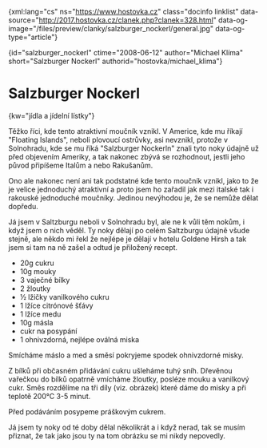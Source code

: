 
{xml:lang="cs" ns="https://www.hostovka.cz" class="docinfo linklist" data-source="http://2017.hostovka.cz/clanek.php?clanek=328.html" data-og-image="/files/preview/clanky/salzburger_nockerl/general.jpg" data-og-type="article"}

{id="salzburger\_nockerl" ctime="2008-06-12" author="Michael Klíma" short="Salzburger Nockerl" authorid="hostovka/michael\_klima"}

# Salzburger Nockerl

<!-- generated attribute kw by user_udpatekw.sh on 2019-03-11, do not edit -->

{kw="jídla a jídelní lístky"}

Těžko říci, kde tento atraktivní moučník vznikl. V Americe, kde mu říkají "Floating Islands", neboli plovoucí ostrůvky, asi nevznikl, protože v Solnohradu, kde se mu říká "Salzburger Nockerln" znali tyto noky údajně už před objevením Ameriky, a tak nakonec zbývá se rozhodnout, jestli jeho původ připíšeme Italům a nebo Rakušanům.

Ono ale nakonec není ani tak podstatné kde tento moučník vznikl, jako to že je velice jednoduchý atraktivní a proto jsem ho zařadil jak mezi italské tak i rakouské jednoduché moučníky. Jedinou nevýhodou je, že se nemůže dělat dopředu.

Já jsem v Saltzburgu neboli v Solnohradu byl, ale ne k vůli těm nokům, i když jsem o nich věděl. Ty noky dělají po celém Saltzburgu údajně všude stejně, ale někdo mi řekl že nejlépe je dělají v hotelu Goldene Hirsh a tak jsem si tam na ně zašel a odtud je přiložený recept.

  * 20g cukru
  * 10g mouky
  * 3 vaječné bílky 
  * 2 žloutky
  * ½ lžičky vanilkového cukru
  * 1 lžíce citrónové šťávy
  * 1 lžíce medu
  * 10g másla
  * cukr na posypání
  * 1 ohnivzdorná, nejlépe oválná miska

Smícháme máslo a med a směsí pokryjeme spodek ohnivzdorné misky.

Z bílků při občasném přidávání cukru ušleháme tuhý sníh. Dřevěnou vařečkou do bílků opatrně vmícháme žloutky, posléze mouku a vanilkový cukr. Směs rozdělíme na tři díly (viz. obrázek) které dáme do misky a při teplotě 200°C 3-5 minut.

Před podáváním posypeme práškovým cukrem.

Já jsem ty noky od té doby dělal několikrát a i když nerad, tak se musím přiznat, že tak jako jsou ty na tom obrázku se mi nikdy nepovedly.

